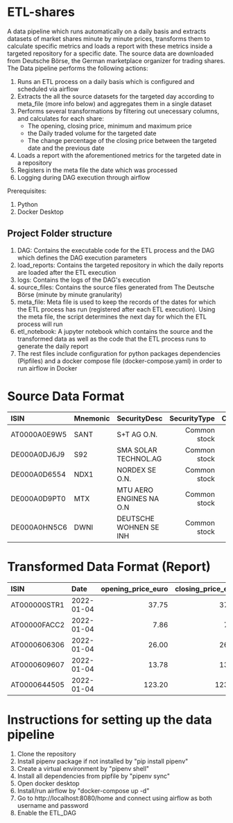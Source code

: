 # ETL-shares
A data pipeline which runs automatically on a daily basis and extracts datasets of market shares minute by minute prices, transforms them to calculate specific metrics and loads a report with these metrics inside a targeted repository for a specific date.
The source data are downloaded from Deutsche Börse, the German marketplace organizer for trading shares.
The Data pipeline performs the following actions:
1. Runs an ETL process on a daily basis which is configured and scheduled via airflow
2. Extracts the all the source datasets for the targeted day according to meta_file (more info below) and aggregates them in a single dataset
3. Performs several transformations by filtering out unecessary columns, and calculates for each share:
   * The opening, closing price, minimum and maximum price 
   * the Daily traded volume for the targeted date
   * The change percentage of the closing price between the targeted date and the previous date
4. Loads a report with the aforementioned metrics for the targeted date in a repository
5. Registers in the meta file the date which was processed
6. Logging during DAG execution through airflow

Prerequisites:
1. Python
2. Docker Desktop

## Project Folder structure

1. DAG: Contains the executable code for the ETL process and the DAG which defines the DAG execution parameters
2. load_reports: Contains the targeted repository in which the daily reports are loaded after the ETL execution
3. logs: Contains the logs of the DAG's execution
4. source_files: Contains the source files generated from The Deutsche Börse (minute by minute granularity)
5. meta_file: Meta file is used to keep the records of the dates for which the ETL process has run (registered after each ETL execution). Using the meta file, the script determines the next day for which the ETL process will run
6. etl_notebook: A jupyter notebook which contains the source and the transformed data as well as the code that the ETL process runs to generate the daily report
7. The rest files include configuration for python packages dependencies (Pipfiles) and a docker compose file (docker-compose.yaml) in order to run airflow in Docker

# Source Data Format

| ISIN         | Mnemonic | SecurityDesc            | SecurityType | Currency | SecurityID |       Date |  Time | StartPrice | MaxPrice | MinPrice | EndPrice | TradedVolume | NumberOfTrades |
|:-------------|:---------|:------------------------|-------------:|---------:|-----------:|-----------:|------:|-----------:|---------:|---------:|---------:|-------------:|---------------:|
| AT0000A0E9W5 | SANT     | S+T AG O.N.             | Common stock |      EUR |    2504159 | 2022-01-03 | 08:00 |     14.760 |   14.760 |   14.750 |   14.750 |         4414 |              2 |
| DE000A0DJ6J9 | S92      | SMA SOLAR TECHNOL.AG    | Common stock |      EUR |    2504287 | 2022-01-03 | 08:00 |     37.640 |   37.660 |   37.600 |   37.660 |         1649 |              3 |
| DE000A0D6554 | NDX1     | NORDEX SE O.N.          | Common stock |      EUR |    2504290 | 2022-01-03 | 08:00 |     13.990 |   14.030 |   13.940 |   13.960 |        23011 |             36 |
| DE000A0D9PT0 | MTX      | MTU AERO ENGINES NA O.N | Common stock |      EUR |    2504297 | 2022-01-03 | 08:00 |    180.000 |  180.050 |  179.500 |  179.500 |         2308 |             22 |
| DE000A0HN5C6 | DWNI     | DEUTSCHE WOHNEN SE INH  | Common stock |      EUR |    2504314 | 2022-01-03 | 08:00 |     37.280 |   37.280 |   37.280 |   37.280 |         2897 |              1 |

# Transformed Data Format (Report)

| ISIN         | Date       | opening_price_euro | closing_price_euro | minimum_price_euro | maximum_price_euro | daily_traded_volume | change_prev_closing_% |
|:-------------|:-----------|-------------------:|-------------------:|-------------------:|-------------------:|--------------------:|----------------------:|
| AT000000STR1 | 2022-01-04 |              37.75 |              37.85 |              37.75 |              37.85 |                  27 |                  1.20 |
| AT00000FACC2 | 2022-01-04 |               7.86 |               7.79 |               7.79 |               7.95 |                 681 |                  1.83 |
| AT0000606306 | 2022-01-04 |              26.00 |              26.80 |              26.00 |              26.80 |                 339 |                  3.63 |
| AT0000609607 | 2022-01-04 |              13.78 |              13.72 |              13.72 |              13.78 |                 400 |                  0.59 |
| AT0000644505 | 2022-01-04 |             123.20 |             123.20 |             123.20 |             123.20 |                  13 |                  3.53 |

# Instructions for setting up the data pipeline
1. Clone the repository
2. Install pipenv package if not installed by "pip install pipenv"
3. Create a virtual environment by "pipenv shell"
4. Install all dependencies from pipfile by "pipenv sync"
5. Open docker desktop
6. Install/run airflow by "docker-compose up -d"
7. Go to http://localhost:8080/home and connect using airflow as both username and password
8. Enable the ETL_DAG
